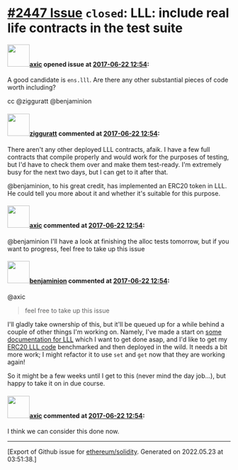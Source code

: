 # [\#2447 Issue](https://github.com/ethereum/solidity/issues/2447) `closed`: LLL: include real life contracts in the test suite

#### <img src="https://avatars.githubusercontent.com/u/20340?v=4" width="50">[axic](https://github.com/axic) opened issue at [2017-06-22 12:54](https://github.com/ethereum/solidity/issues/2447):

A good candidate is `ens.lll`. Are there any other substantial pieces of code worth including?

cc @zigguratt @benjaminion

#### <img src="https://avatars.githubusercontent.com/u/102482?v=4" width="50">[zigguratt](https://github.com/zigguratt) commented at [2017-06-22 12:54](https://github.com/ethereum/solidity/issues/2447#issuecomment-310372890):

There aren't any other deployed LLL contracts, afaik. I have a few full contracts that compile properly and would work for the purposes of testing, but I'd have to check them over and make them test-ready. I'm extremely busy for the next two days, but I can get to it after that.

@benjaminion, to his great credit, has implemented an ERC20 token in LLL. He could tell you more about it and whether it's suitable for this purpose.

#### <img src="https://avatars.githubusercontent.com/u/20340?v=4" width="50">[axic](https://github.com/axic) commented at [2017-06-22 12:54](https://github.com/ethereum/solidity/issues/2447#issuecomment-312429097):

@benjaminion I'll have a look at finishing the alloc tests tomorrow, but if you want to progress, feel free to take up this issue

#### <img src="https://avatars.githubusercontent.com/u/20796281?u=3ade059256c951779e598bb585d7d85463f340a3&v=4" width="50">[benjaminion](https://github.com/benjaminion) commented at [2017-06-22 12:54](https://github.com/ethereum/solidity/issues/2447#issuecomment-312448169):

@axic 

> feel free to take up this issue

I'll gladly take ownership of this, but it'll be queued up for a while behind a couple of other things I'm working on. Namely, I've made a start on [some documentation for LLL](http://lll-docs.readthedocs.io/en/latest/index.html) which I want to get done asap, and I'd like to get my [ERC20 LLL code](https://github.com/benjaminion/LLL_erc20) benchmarked and then deployed in the wild. It needs a bit more work; I might refactor it to use `set` and `get` now that they are working again!

So it might be a few weeks until I get to this (never mind the day job...), but happy to take it on in due course.

#### <img src="https://avatars.githubusercontent.com/u/20340?v=4" width="50">[axic](https://github.com/axic) commented at [2017-06-22 12:54](https://github.com/ethereum/solidity/issues/2447#issuecomment-316025775):

I think we can consider this done now.


-------------------------------------------------------------------------------



[Export of Github issue for [ethereum/solidity](https://github.com/ethereum/solidity). Generated on 2022.05.23 at 03:51:38.]
